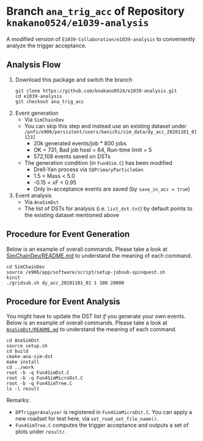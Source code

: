 # Branch `ana_trig_acc` of Repository `knakano0524/e1039-analysis`

A modified version of `E1039-Collaboration/e1039-analysis` 
to conveniently analyze the trigger acceptance.

## Analysis Flow

1. Download this package and switch the branch
    ```
    git clone https://github.com/knakano0524/e1039-analysis.git
    cd e1039-analysis
    git checkout ana_trig_acc
    ```
1. Event generation
    - Via `SimChainDev`
    - You can skip this step and instead use an existing dataset under `/pnfs/e906/persistent/users/kenichi/sim_data/dy_acc_20201101_0[123]`
        - 20k generated events/job * 800 jobs
        - OK = 731, Bad job host = 64, Run-time limit = 5
        - 572,108 events saved on DSTs
    - The generation condition (in `Fun4Sim.C`) has been modified
        - Drell-Yan process via `SQPrimaryParticleGen`
    	- 1.5 < Mass < 5.0
        - -0.15 < xF < 0.95
        - Only in-acceptance events are saved (by `save_in_acc = true`)
1. Event analysis
    - Via `AnaSimDst`
    - The list of DSTs for analysis (i.e. `list_dst.txt`) by default points to the existing dataset mentioned above

## Procedure for Event Generation

Below is an example of overall commands.
Please take a look at [SimChainDev/README.md](SimChainDev/README.md) to understand the meaning of each command.

```
cd SimChainDev
source /e906/app/software/script/setup-jobsub-spinquest.sh
kinit
./gridsub.sh dy_acc_20201101_01 1 100 20000
```

## Procedure for Event Analysis

You might have to update the DST list _if_ you generate your own events.
Below is an example of overall commands.
Please take a look at [`AnaSimDst/README.md`](AnaSimDst/README.md) to understand the meaning of each command.

```
cd AnaSimDst
source setup.sh
cd build
cmake-ana-sim-dst
make install
cd ../work
root -b -q Fun4SimDst.C
root -b -q Fun4SimMicroDst.C
root -b -q Fun4SimTree.C
ls -l result
```

Remarks:
- `DPTriggerAnalyzer` is registered in `Fun4SimMicroDst.C`.
  You can apply a new roadset for test here, via `set_road_set_file_name()`.
- `Fun4SimTree.C` computes the trigger acceptance and outputs a set of plots under `result/`.
